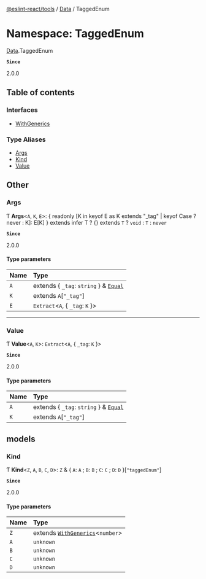 [@eslint-react/tools](../README.md) / [Data](Data.md) / TaggedEnum

# Namespace: TaggedEnum

[Data](Data.md).TaggedEnum

**`Since`**

2.0.0

## Table of contents

### Interfaces

- [WithGenerics](../interfaces/Data.TaggedEnum.WithGenerics.md)

### Type Aliases

- [Args](Data.TaggedEnum.md#args)
- [Kind](Data.TaggedEnum.md#kind)
- [Value](Data.TaggedEnum.md#value)

## Other

### Args

Ƭ **Args**\<`A`, `K`, `E`\>: \{ readonly [K in keyof E as K extends "\_tag" \| keyof Case ? never : K]: E[K] } extends infer T ? {} extends `T` ? `void` : `T` : `never`

**`Since`**

2.0.0

#### Type parameters

| Name | Type |
| :------ | :------ |
| `A` | extends \{ `_tag`: `string`  } & [`Equal`](../interfaces/Equal.Equal.md) |
| `K` | extends `A`[``"_tag"``] |
| `E` | `Extract`\<`A`, \{ `_tag`: `K`  }\> |

___

### Value

Ƭ **Value**\<`A`, `K`\>: `Extract`\<`A`, \{ `_tag`: `K`  }\>

**`Since`**

2.0.0

#### Type parameters

| Name | Type |
| :------ | :------ |
| `A` | extends \{ `_tag`: `string`  } & [`Equal`](../interfaces/Equal.Equal.md) |
| `K` | extends `A`[``"_tag"``] |

## models

### Kind

Ƭ **Kind**\<`Z`, `A`, `B`, `C`, `D`\>: `Z` & \{ `A`: `A` ; `B`: `B` ; `C`: `C` ; `D`: `D`  }[``"taggedEnum"``]

**`Since`**

2.0.0

#### Type parameters

| Name | Type |
| :------ | :------ |
| `Z` | extends [`WithGenerics`](../interfaces/Data.TaggedEnum.WithGenerics.md)\<`number`\> |
| `A` | `unknown` |
| `B` | `unknown` |
| `C` | `unknown` |
| `D` | `unknown` |
